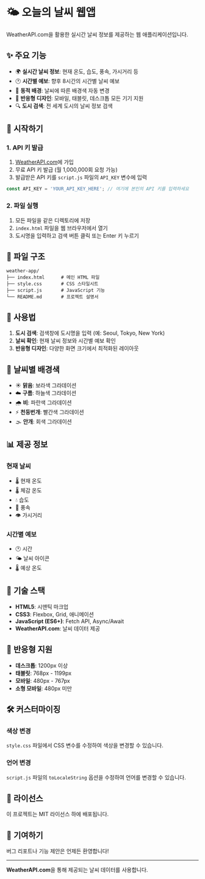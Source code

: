 # 🌤️ 오늘의 날씨 웹앱

WeatherAPI.com을 활용한 실시간 날씨 정보를 제공하는 웹 애플리케이션입니다.

## ✨ 주요 기능

- 🌍 **실시간 날씨 정보**: 현재 온도, 습도, 풍속, 가시거리 등
- 🕐 **시간별 예보**: 향후 8시간의 시간별 날씨 예보
- 🎨 **동적 배경**: 날씨에 따른 배경색 자동 변경
- 📱 **반응형 디자인**: 모바일, 태블릿, 데스크톱 모든 기기 지원
- 🔍 **도시 검색**: 전 세계 도시의 날씨 정보 검색

## 🚀 시작하기

### 1. API 키 발급

1. [WeatherAPI.com](https://www.weatherapi.com/)에 가입
2. 무료 API 키 발급 (월 1,000,000회 요청 가능)
3. 발급받은 API 키를 `script.js` 파일의 `API_KEY` 변수에 입력

```javascript
const API_KEY = 'YOUR_API_KEY_HERE'; // 여기에 본인의 API 키를 입력하세요
```

### 2. 파일 실행

1. 모든 파일을 같은 디렉토리에 저장
2. `index.html` 파일을 웹 브라우저에서 열기
3. 도시명을 입력하고 검색 버튼 클릭 또는 Enter 키 누르기

## 📁 파일 구조

```
weather-app/
├── index.html      # 메인 HTML 파일
├── style.css       # CSS 스타일시트
├── script.js       # JavaScript 기능
└── README.md       # 프로젝트 설명서
```

## 🎯 사용법

1. **도시 검색**: 검색창에 도시명을 입력 (예: Seoul, Tokyo, New York)
2. **날씨 확인**: 현재 날씨 정보와 시간별 예보 확인
3. **반응형 디자인**: 다양한 화면 크기에서 최적화된 레이아웃

## 🌈 날씨별 배경색

- ☀️ **맑음**: 보라색 그라데이션
- ☁️ **구름**: 하늘색 그라데이션
- 🌧️ **비**: 파란색 그라데이션
- ⚡ **천둥번개**: 빨간색 그라데이션
- 🌫️ **안개**: 회색 그라데이션

## 📊 제공 정보

### 현재 날씨
- 🌡️ 현재 온도
- 🌡️ 체감 온도
- 💧 습도
- 💨 풍속
- 👁️ 가시거리

### 시간별 예보
- 🕐 시간
- 🌤️ 날씨 아이콘
- 🌡️ 예상 온도

## 🔧 기술 스택

- **HTML5**: 시맨틱 마크업
- **CSS3**: Flexbox, Grid, 애니메이션
- **JavaScript (ES6+)**: Fetch API, Async/Await
- **WeatherAPI.com**: 날씨 데이터 제공

## 📱 반응형 지원

- **데스크톱**: 1200px 이상
- **태블릿**: 768px - 1199px
- **모바일**: 480px - 767px
- **소형 모바일**: 480px 미만

## 🛠️ 커스터마이징

### 색상 변경
`style.css` 파일에서 CSS 변수를 수정하여 색상을 변경할 수 있습니다.

### 언어 변경
`script.js` 파일의 `toLocaleString` 옵션을 수정하여 언어를 변경할 수 있습니다.

## 📄 라이선스

이 프로젝트는 MIT 라이선스 하에 배포됩니다.

## 🤝 기여하기

버그 리포트나 기능 제안은 언제든 환영합니다!

---

**WeatherAPI.com**을 통해 제공되는 날씨 데이터를 사용합니다. 
